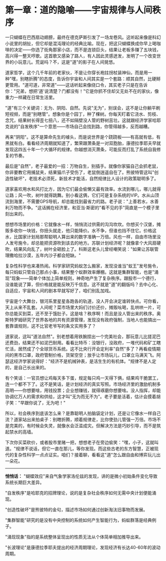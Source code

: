 # 第一章：道的隐喻——宇宙规律与人间秩序

一只蝴蝶在巴西扇动翅膀，最终在德克萨斯引发了一场龙卷风。这听起来像是科幻小说里的胡扯，但它却是混沌理论的经典比喻。现在，把这只蝴蝶换成你早上喝咖啡的决定——你选了街角那家小店，而不是连锁巨头，结果让老板多赚了五块钱，高兴得一整天哼歌。这首歌又感染了路人，有人因此灵感迸发，发明了一个改变世界的小玩意儿。荒诞吗？不，这是"道"的影子在人间晃悠。

道家哲学，这个几千年前的老家伙，不是让你穿长袍拄拐杖装神仙，而是用一种"嘿，别瞎折腾"的态度，告诉你宇宙和人间其实是一个套路：顺其自然，比硬掰更管用。"道可道，非常道"——这话听起来像绕口令，其实老子只是在告诉你："兄弟，想把'道'说清楚？门都没有！"它是你抓不住却又无处不在的家伙，像重力一样藏在日常生活里。

"道"有三个关键词：无为、阴阳、自然。先说"无为"，别误会，这不是让你躺平刷短视频，而是"别瞎管"。想象你是个园丁，种了棵树。你每天盯着它浇水、剪枝、念咒，结果树长得歪七扭八，还不如隔壁没人管的野树茁壮。这就跟经济学家哈耶克说的"自发秩序"一个意思——市场自己会找到路，你管得越多，反而越糟。

再来"阴阳"。这不是算命先生的噱头，而是说世界是个跷跷板——有高就有低，有黑就有白。看看经济周期就知道了，繁荣跟萧条是一对双胞胎，康德拉季耶夫早就发现这四五十年一个大循环的规律。你越想消灭萧条，可能反而打乱了系统自我修复的节奏。

最后是"自然"，老子最爱的一招：万物自生，别插手。就像你家猫自己会抓老鼠，你非要教它用捕鼠夹，结果猫爪子受伤了，老鼠倒逍遥自在了。熊彼特管这叫"创造性破坏"，老技术必须死，新技术才能活，自然规律比人设计的政策聪明多了。

道家喜欢用水和风打比方，因为它们最会偷懒又最有效率。水流到哪儿，哪儿就得让路；风一吹，树叶就得跳舞。别小看这俩，它们可是复杂系统的VIP。水从山顶流到海里，不需要GPS导航，却总能找到最省力的路。老子说："上善若水，水善利万物而不争。"这话搁在经济里，和亚当·斯密的"看不见的手"简直是一个模子里刻出来的。

想想市场里的价格：它就像水一样，悄悄流过供需的沟沟坎坎。你想买个汉堡，摊贩多收你一块钱，你扭头就走，他只能降价。水不争，但谁也挡不住它。价格这水，比国家计划局那帮聪明人算出来的数字准确一万倍。风也一样，自由市场里没人发号施令，却总能把资源吹到该去的地方。苏联计划经济呢？就像拿个大风扇硬吹，结果风向乱了，树叶全砸脸上了。科斯这老头儿曾经嘲笑说："如果让苏联管理撒哈拉沙漠，五年内沙子都会短缺。"

复杂性科学也来凑热闹。科学家研究蚂蚁怎么搬家，发现没谁当"蚁王"发号施令，每只蚂蚁只管自己那点小事，结果整个蚁群效率爆棚。这就是集群智能，也是"涌现"现象——简单个体加上简单规则，神奇地产生了复杂秩序。跟股市一个德行，没谁能说了算，但价格就是能反映万千信息。这不就是"道"的翻版吗？去中心化、自适应，宇宙和人间的剧本早就写好了，咱们别乱加戏。

宇宙是个大舞台，银河系里星星各跑各的轨道，没人开会决定谁转快点。可你看，天上从来不乱套。人间呢？菜市场里大妈们讨价还价，摊贩吆喝，乱哄哄一片，可你总能买到菜，还不至于饿肚子。这是啥？秩序啊！而且是没人管出来的秩序。奥斯特罗姆研究了世界各地的共有资源管理，发现没有政府强制，当地人也能搞出一套靠谱规则，这不比官老爷写的条文实用多了？

道家说，这叫"道法自然"。别老想着用铁腕捏出一个完美社会，那玩意儿比搓泥巴还费劲，结果还不如泥巴耐用。看看比特币：没银行，没政府，一堆代码和矿工瞎忙活，居然成了个全球货币系统。这不比央行开会定利率"自然"多了？再看疫情期间的黑市口罩，政府管制价格，货架空空；放手让市场玩儿，口罩立马满天飞。阿瑟这经济学家说得好："经济不是机械钟表，是活生生的有机体。"规律不是人定的，是自己长出来的。

有个笑话：一官员想让鸡每天多下蛋，规定每只鸡一天得下俩，结果鸡干脆罢工，连一个都不下了。这不是笑话，是计划经济的真实写照。市场经济里的激励机制多高明——你想要啥，用钱投票；企业想赚钱，就得琢磨你想要啥。没人指挥，却能协调亿万人的需求和供给，这才叫"无为而无不为"。老子要是活着，估计会摸着胡子笑："早跟你说了，无为吧！"

所以，社会秩序到底该怎么来？是靠聪明人拍脑袋定计划，还是让它像水一样自己流？道家站出来拍桌子：别瞎折腾，顺着规律走，比你使劲儿管强一万倍。市场不是完美的，有时候会失灵，就像水会泛滥成灾。但解决方法是巧妙引导，而不是筑起禁水的高墙。

下次你买菜砍价，或者股市里赌一把，想想老子在旁边偷笑："嘿，小子，这就叫道。"规律不说话，但它一直在那儿，等你发现。而这些古老的东方智慧，正被现代的复杂性科学一点点证实。咱们？接着聊，看看这"道"怎么跟自由和博弈玩儿出一朵花。

---

**悄悄话：**
"蝴蝶效应"来自气象学家洛伦兹的发现，讲的是微小初始条件变化导致系统长期巨大差异。

"自发秩序"是哈耶克的招牌理论，说的是复杂社会秩序如何无需中央计划便能涌现。

"创造性破坏"是熊彼特的金句，描述市场如何通过创新淘汰旧事物而发展。

"集群智能"研究的是没有中央控制的系统如何产生智能行为，蚂蚁群落是经典例子。

"涌现现象"指的是系统整体呈现出的性质无法从个体简单相加推导出来。

"长波理论"是康德拉季耶夫提出的经济周期理论，发现经济有长达40-60年的波动周期。

